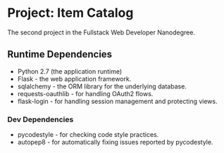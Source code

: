# Project: Item Catalog
The second project in the Fullstack Web Developer Nanodegree.

## Runtime Dependencies
* Python 2.7 (the application runtime)
* Flask - the web application framework.
* sqlalchemy - the ORM library for the underlying database.
* requests-oauthlib - for handling OAuth2 flows.
* flask-login - for handling session management and protecting views.

### Dev Dependencies
* pycodestyle - for checking code style practices.
* autopep8 - for automatically fixing issues reported by pycodestyle.